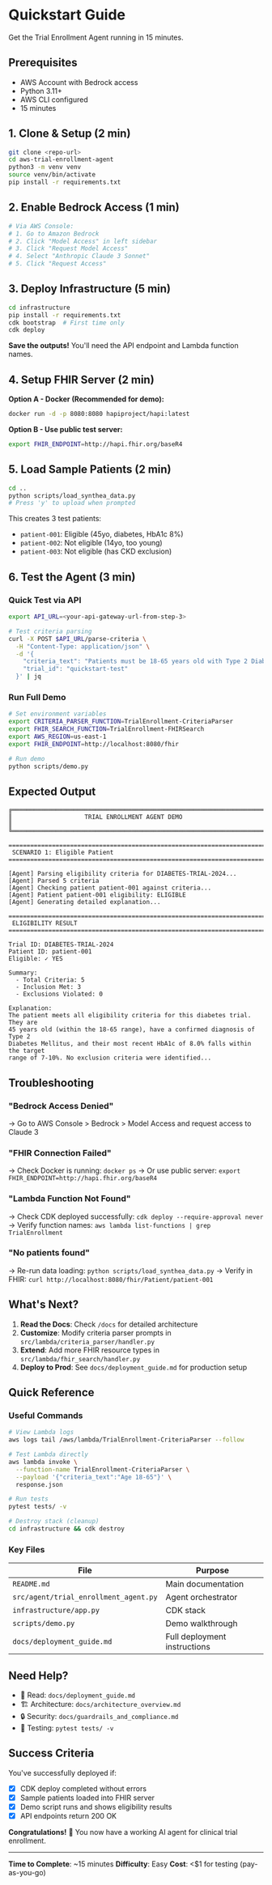 # Quickstart Guide

Get the Trial Enrollment Agent running in 15 minutes.

## Prerequisites

- AWS Account with Bedrock access
- Python 3.11+
- AWS CLI configured
- 15 minutes

## 1. Clone & Setup (2 min)

```bash
git clone <repo-url>
cd aws-trial-enrollment-agent
python3 -m venv venv
source venv/bin/activate
pip install -r requirements.txt
```

## 2. Enable Bedrock Access (1 min)

```bash
# Via AWS Console:
# 1. Go to Amazon Bedrock
# 2. Click "Model Access" in left sidebar
# 3. Click "Request Model Access"
# 4. Select "Anthropic Claude 3 Sonnet"
# 5. Click "Request Access"
```

## 3. Deploy Infrastructure (5 min)

```bash
cd infrastructure
pip install -r requirements.txt
cdk bootstrap  # First time only
cdk deploy
```

**Save the outputs!** You'll need the API endpoint and Lambda function names.

## 4. Setup FHIR Server (2 min)

**Option A - Docker (Recommended for demo):**
```bash
docker run -d -p 8080:8080 hapiproject/hapi:latest
```

**Option B - Use public test server:**
```bash
export FHIR_ENDPOINT=http://hapi.fhir.org/baseR4
```

## 5. Load Sample Patients (2 min)

```bash
cd ..
python scripts/load_synthea_data.py
# Press 'y' to upload when prompted
```

This creates 3 test patients:
- `patient-001`: Eligible (45yo, diabetes, HbA1c 8%)
- `patient-002`: Not eligible (14yo, too young)
- `patient-003`: Not eligible (has CKD exclusion)

## 6. Test the Agent (3 min)

### Quick Test via API

```bash
export API_URL=<your-api-gateway-url-from-step-3>

# Test criteria parsing
curl -X POST $API_URL/parse-criteria \
  -H "Content-Type: application/json" \
  -d '{
    "criteria_text": "Patients must be 18-65 years old with Type 2 Diabetes",
    "trial_id": "quickstart-test"
  }' | jq
```

### Run Full Demo

```bash
# Set environment variables
export CRITERIA_PARSER_FUNCTION=TrialEnrollment-CriteriaParser
export FHIR_SEARCH_FUNCTION=TrialEnrollment-FHIRSearch
export AWS_REGION=us-east-1
export FHIR_ENDPOINT=http://localhost:8080/fhir

# Run demo
python scripts/demo.py
```

## Expected Output

```
╔══════════════════════════════════════════════════════════════════════════════╗
║                    TRIAL ENROLLMENT AGENT DEMO                               ║
╚══════════════════════════════════════════════════════════════════════════════╝

================================================================================
 SCENARIO 1: Eligible Patient
================================================================================

[Agent] Parsing eligibility criteria for DIABETES-TRIAL-2024...
[Agent] Parsed 5 criteria
[Agent] Checking patient patient-001 against criteria...
[Agent] Patient patient-001 eligibility: ELIGIBLE
[Agent] Generating detailed explanation...

================================================================================
 ELIGIBILITY RESULT
================================================================================

Trial ID: DIABETES-TRIAL-2024
Patient ID: patient-001
Eligible: ✓ YES

Summary:
  - Total Criteria: 5
  - Inclusion Met: 3
  - Exclusions Violated: 0

Explanation:
The patient meets all eligibility criteria for this diabetes trial. They are
45 years old (within the 18-65 range), have a confirmed diagnosis of Type 2
Diabetes Mellitus, and their most recent HbA1c of 8.0% falls within the target
range of 7-10%. No exclusion criteria were identified...
```

## Troubleshooting

### "Bedrock Access Denied"
→ Go to AWS Console > Bedrock > Model Access and request access to Claude 3

### "FHIR Connection Failed"
→ Check Docker is running: `docker ps`
→ Or use public server: `export FHIR_ENDPOINT=http://hapi.fhir.org/baseR4`

### "Lambda Function Not Found"
→ Check CDK deployed successfully: `cdk deploy --require-approval never`
→ Verify function names: `aws lambda list-functions | grep TrialEnrollment`

### "No patients found"
→ Re-run data loading: `python scripts/load_synthea_data.py`
→ Verify in FHIR: `curl http://localhost:8080/fhir/Patient/patient-001`

## What's Next?

1. **Read the Docs**: Check `/docs` for detailed architecture
2. **Customize**: Modify criteria parser prompts in `src/lambda/criteria_parser/handler.py`
3. **Extend**: Add more FHIR resource types in `src/lambda/fhir_search/handler.py`
4. **Deploy to Prod**: See `docs/deployment_guide.md` for production setup

## Quick Reference

### Useful Commands

```bash
# View Lambda logs
aws logs tail /aws/lambda/TrialEnrollment-CriteriaParser --follow

# Test Lambda directly
aws lambda invoke \
  --function-name TrialEnrollment-CriteriaParser \
  --payload '{"criteria_text":"Age 18-65"}' \
  response.json

# Run tests
pytest tests/ -v

# Destroy stack (cleanup)
cd infrastructure && cdk destroy
```

### Key Files

| File | Purpose |
|------|---------|
| `README.md` | Main documentation |
| `src/agent/trial_enrollment_agent.py` | Agent orchestrator |
| `infrastructure/app.py` | CDK stack |
| `scripts/demo.py` | Demo walkthrough |
| `docs/deployment_guide.md` | Full deployment instructions |

## Need Help?

- 📖 Read: `docs/deployment_guide.md`
- 🏗️ Architecture: `docs/architecture_overview.md`
- 🔒 Security: `docs/guardrails_and_compliance.md`
- 🧪 Testing: `pytest tests/ -v`

## Success Criteria

You've successfully deployed if:
- [x] CDK deploy completed without errors
- [x] Sample patients loaded into FHIR server
- [x] Demo script runs and shows eligibility results
- [x] API endpoints return 200 OK

**Congratulations!** 🎉 You now have a working AI agent for clinical trial enrollment.

---

**Time to Complete**: ~15 minutes
**Difficulty**: Easy
**Cost**: <$1 for testing (pay-as-you-go)
